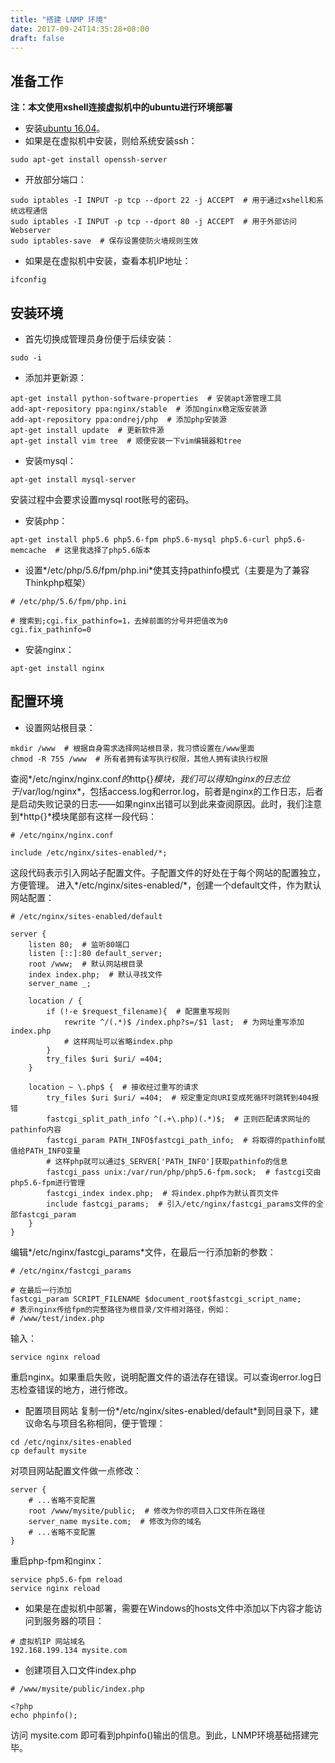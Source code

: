 ```yaml
---
title: "搭建 LNMP 环境"
date: 2017-09-24T14:35:28+08:00
draft: false
---
```

## 准备工作
**注：本文使用xshell连接虚拟机中的ubuntu进行环境部署**
* 安装[ubuntu 16.04](https://www.ubuntu.com/download/desktop)。
* 如果是在虚拟机中安装，则给系统安装ssh：

```
sudo apt-get install openssh-server
```
* 开放部分端口：

```
sudo iptables -I INPUT -p tcp --dport 22 -j ACCEPT  # 用于通过xshell和系统远程通信
sudo iptables -I INPUT -p tcp --dport 80 -j ACCEPT  # 用于外部访问Webserver
sudo iptables-save  # 保存设置使防火墙规则生效
```
* 如果是在虚拟机中安装，查看本机IP地址：

```
ifconfig
```
## 安装环境
* 首先切换成管理员身份便于后续安装：

```
sudo -i
```
* 添加并更新源：

```
apt-get install python-software-properties  # 安装apt源管理工具
add-apt-repository ppa:nginx/stable  # 添加nginx稳定版安装源
add-apt-repository ppa:ondrej/php  # 添加php安装源
apt-get install update  # 更新软件源
apt-get install vim tree  # 顺便安装一下vim编辑器和tree
```
* 安装mysql：

```
apt-get install mysql-server
```
安装过程中会要求设置mysql root账号的密码。
* 安装php：

```
apt-get install php5.6 php5.6-fpm php5.6-mysql php5.6-curl php5.6-memcache  # 这里我选择了php5.6版本
```
* 设置*/etc/php/5.6/fpm/php.ini*使其支持pathinfo模式（主要是为了兼容Thinkphp框架）

```
# /etc/php/5.6/fpm/php.ini

# 搜索到;cgi.fix_pathinfo=1，去掉前面的分号并把值改为0
cgi.fix_pathinfo=0
```
* 安装nginx：

```
apt-get install nginx
```
## 配置环境
* 设置网站根目录：

```
mkdir /www  # 根据自身需求选择网站根目录，我习惯设置在/www里面
chmod -R 755 /www  # 所有者拥有读写执行权限，其他人拥有读执行权限
```
查阅*/etc/nginx/nginx.conf*的*http{}*模块，我们可以得知nginx的日志位于*/var/log/nginx*，包括access.log和error.log，前者是nginx的工作日志，后者是启动失败记录的日志——如果nginx出错可以到此来查阅原因。此时，我们注意到*http{}*模块尾部有这样一段代码：

```
# /etc/nginx/nginx.conf

include /etc/nginx/sites-enabled/*;
```
这段代码表示引入网站子配置文件。子配置文件的好处在于每个网站的配置独立，方便管理。
进入*/etc/nginx/sites-enabled/*，创建一个default文件，作为默认网站配置：
```
# /etc/nginx/sites-enabled/default

server {
    listen 80;  # 监听80端口
    listen [::]:80 default_server;
    root /www;  # 默认网站根目录
    index index.php;  # 默认寻找文件
    server_name _;
    
    location / {
        if (!-e $request_filename){  # 配置重写规则
            rewrite ^/(.*)$ /index.php?s=/$1 last;  # 为网址重写添加index.php
            # 这样网址可以省略index.php
        }    
        try_files $uri $uri/ =404;
    }
    
    location ~ \.php$ {  # 接收经过重写的请求
        try_files $uri $uri/ =404;  # 规定重定向URI变成死循环时跳转到404报错
        fastcgi_split_path_info ^(.+\.php)(.*)$;  # 正则匹配请求网址的pathinfo内容
        fastcgi_param PATH_INFO$fastcgi_path_info;  # 将取得的pathinfo赋值给PATH_INFO变量
        # 这样php就可以通过$_SERVER['PATH_INFO']获取pathinfo的信息
        fastcgi_pass unix:/var/run/php/php5.6-fpm.sock;  # fastcgi交由php5.6-fpm进行管理
        fastcgi_index index.php;  # 将index.php作为默认首页文件
        include fastcgi_params;  # 引入/etc/nginx/fastcgi_params文件的全部fastcgi_param
    }
}
```
编辑*/etc/nginx/fastcgi_params*文件，在最后一行添加新的参数：

```
# /etc/nginx/fastcgi_params

# 在最后一行添加
fastcgi_param SCRIPT_FILENAME $document_root$fastcgi_script_name;
# 表示nginx传给fpm的完整路径为根目录/文件相对路径，例如：
# /www/test/index.php
```
输入：

```
service nginx reload
```
重启nginx。如果重启失败，说明配置文件的语法存在错误。可以查询error.log日志检查错误的地方，进行修改。
* 配置项目网站
  复制一份*/etc/nginx/sites-enabled/default*到同目录下，建议命名与项目名称相同，便于管理：

```
cd /etc/nginx/sites-enabled
cp default mysite
```
对项目网站配置文件做一点修改：

```
server {
    # ...省略不变配置
    root /www/mysite/public;  # 修改为你的项目入口文件所在路径
    server_name mysite.com;  # 修改为你的域名
    # ...省略不变配置
}
```
重启php-fpm和nginx：

```
service php5.6-fpm reload
service nginx reload
```
* 如果是在虚拟机中部署，需要在Windows的hosts文件中添加以下内容才能访问到服务器的项目：

```
# 虚拟机IP 网站域名
192.168.199.134 mysite.com
```
* 创建项目入口文件index.php

```
# /www/mysite/public/index.php

<?php
echo phpinfo();
```
访问 mysite.com 即可看到phpinfo()输出的信息。到此，LNMP环境基础搭建完毕。

